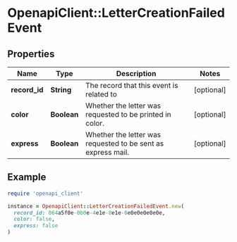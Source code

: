 # OpenapiClient::LetterCreationFailedEvent

## Properties

| Name | Type | Description | Notes |
| ---- | ---- | ----------- | ----- |
| **record_id** | **String** | The record that this event is related to | [optional] |
| **color** | **Boolean** | Whether the letter was requested to be printed in color. | [optional] |
| **express** | **Boolean** | Whether the letter was requested to be sent as express mail. | [optional] |

## Example

```ruby
require 'openapi_client'

instance = OpenapiClient::LetterCreationFailedEvent.new(
  record_id: 064a5f0e-0b0e-4e1e-8e1e-0e0e0e0e0e0e,
  color: false,
  express: false
)
```

